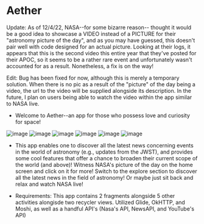 # Aether

Update: As of 12/4/22, NASA--for some bizarre reason-- thought it would be a good idea to showcase a VIDEO instead of a PICTURE for their "astronomy picture of the day", and as you may have guessed, this doesn't pair well with code designed for an actual picture. Looking at their logs, it appears that this is the second video this entire year that they've posted for their APOC, so it seems to be a rather rare event and unfortunately wasn't accounted for as a result. Nonetheless, a fix is on the way!

Edit: Bug has been fixed for now, although this is merely a temporary solution. When there is no pic as a result of the "picture" of the day being a video, the url to the video will be supplied alongside its description. In the future, I plan on users being able to watch the video within the app similar to NASA live.


- Welcome to Aether--an app for those who possess love and curiosity for space! 


![image](https://user-images.githubusercontent.com/104279983/205467813-27ab2341-5c46-43f1-b392-55747cf10238.png) ![image](https://user-images.githubusercontent.com/104279983/205467836-bae8bbaa-f295-473f-883a-e8f385b95ee6.png) ![image](https://user-images.githubusercontent.com/104279983/205467854-05093cab-0b7e-4a26-87a6-4fa50c83d0ab.png) ![image](https://user-images.githubusercontent.com/104279983/205467864-7751058f-a39c-4cf5-b26f-9101b1e7e35a.png)
 ![image](https://user-images.githubusercontent.com/104279983/205467879-c681b6ec-e324-474d-84d4-ee13bbf0b1c9.png) ![image](https://user-images.githubusercontent.com/104279983/205467885-2e05d17b-7b84-4770-ba3f-04d750ccb697.png)




- This app enables one to discover all the latest news concerning events in the world of astronomy (e.g., updates from the JWST), and provides some cool 
 features that offer a chance to broaden their current scope of the world (and above)! Witness NASA's picture of the day on the home screen
 and click on it for more! Switch to the explore section to discover all the latest news in the field of astronomy! Or maybe just sit back and relax and 
 watch NASA live!

- Requirements: This app contains 2 fragments alongside 5 other activities alongisde two recycler views. Utilized Glide, OkHTTP, and Moshi, as well as a handful API's (Nasa's API, NewsAPI, and YouTube's API)
